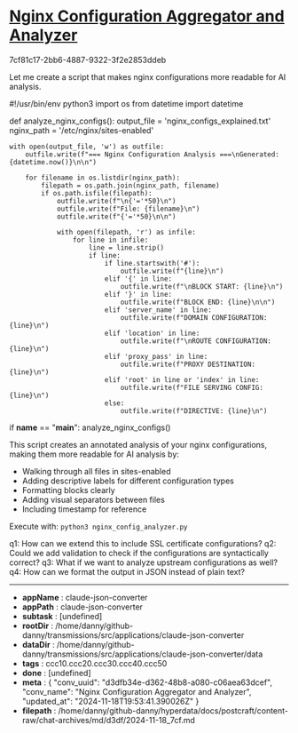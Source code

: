 # [Nginx Configuration Aggregator and Analyzer](https://claude.ai/chat/d3dfb34e-d362-48b8-a080-c06aea63dcef)

7cf81c17-2bb6-4887-9322-3f2e2853ddeb

 Let me create a script that makes nginx configurations more readable for AI analysis.



<antArtifact identifier="nginx-config-analyzer" type="application/vnd.ant.code" language="python" title="Nginx Config Analyzer">
#!/usr/bin/env python3
import os
from datetime import datetime

def analyze_nginx_configs():
    output_file = 'nginx_configs_explained.txt'
    nginx_path = '/etc/nginx/sites-enabled'
    
    with open(output_file, 'w') as outfile:
        outfile.write(f"=== Nginx Configuration Analysis ===\nGenerated: {datetime.now()}\n\n")
        
        for filename in os.listdir(nginx_path):
            filepath = os.path.join(nginx_path, filename)
            if os.path.isfile(filepath):
                outfile.write(f"\n{'='*50}\n")
                outfile.write(f"File: {filename}\n")
                outfile.write(f"{'='*50}\n\n")
                
                with open(filepath, 'r') as infile:
                    for line in infile:
                        line = line.strip()
                        if line:
                            if line.startswith('#'):
                                outfile.write(f"{line}\n")
                            elif '{' in line:
                                outfile.write(f"\nBLOCK START: {line}\n")
                            elif '}' in line:
                                outfile.write(f"BLOCK END: {line}\n\n")
                            elif 'server_name' in line:
                                outfile.write(f"DOMAIN CONFIGURATION: {line}\n")
                            elif 'location' in line:
                                outfile.write(f"\nROUTE CONFIGURATION: {line}\n")
                            elif 'proxy_pass' in line:
                                outfile.write(f"PROXY DESTINATION: {line}\n")
                            elif 'root' in line or 'index' in line:
                                outfile.write(f"FILE SERVING CONFIG: {line}\n")
                            else:
                                outfile.write(f"DIRECTIVE: {line}\n")

if __name__ == "__main__":
    analyze_nginx_configs()
</antArtifact>

This script creates an annotated analysis of your nginx configurations, making them more readable for AI analysis by:
- Walking through all files in sites-enabled
- Adding descriptive labels for different configuration types
- Formatting blocks clearly
- Adding visual separators between files
- Including timestamp for reference

Execute with: `python3 nginx_config_analyzer.py`

q1: How can we extend this to include SSL certificate configurations?
q2: Could we add validation to check if the configurations are syntactically correct?
q3: What if we want to analyze upstream configurations as well?
q4: How can we format the output in JSON instead of plain text?

---

* **appName** : claude-json-converter
* **appPath** : claude-json-converter
* **subtask** : [undefined]
* **rootDir** : /home/danny/github-danny/transmissions/src/applications/claude-json-converter
* **dataDir** : /home/danny/github-danny/transmissions/src/applications/claude-json-converter/data
* **tags** : ccc10.ccc20.ccc30.ccc40.ccc50
* **done** : [undefined]
* **meta** : {
  "conv_uuid": "d3dfb34e-d362-48b8-a080-c06aea63dcef",
  "conv_name": "Nginx Configuration Aggregator and Analyzer",
  "updated_at": "2024-11-18T19:53:41.390026Z"
}
* **filepath** : /home/danny/github-danny/hyperdata/docs/postcraft/content-raw/chat-archives/md/d3df/2024-11-18_7cf.md